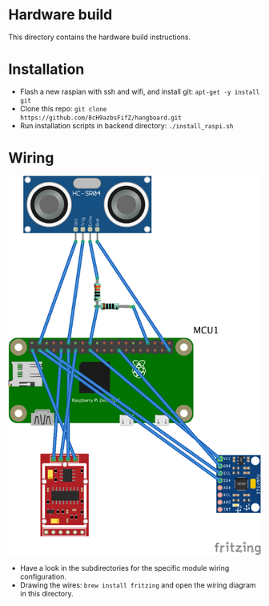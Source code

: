 # Hardware build
This directory contains the hardware build instructions.

# Installation
+ Flash a new raspian with ssh and wifi, and install git: `apt-get -y install git`
+ Clone this repo: `git clone https://github.com/8cH9azbsFifZ/hangboard.git`
+ Run installation scripts in backend directory: `./install_raspi.sh`

# Wiring
![Wiring](hangboard_wiring.png)
+ Have a look in the subdirectories for the specific module wiring configuration.
+ Drawing the wires: ```brew install fritzing``` and open the wiring diagram in this directory.